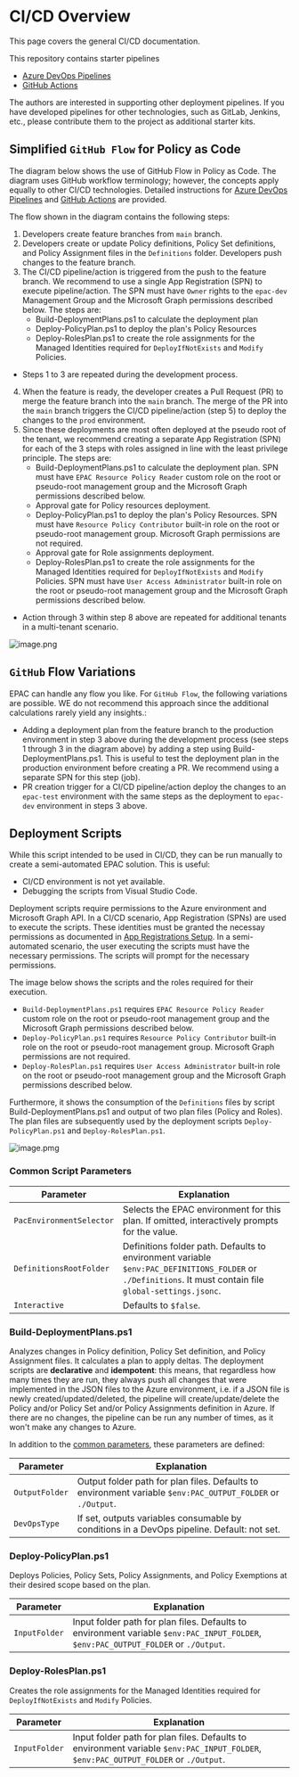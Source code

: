 # CI/CD Overview
This page covers the general CI/CD documentation.

This repository contains starter pipelines

* [Azure DevOps Pipelines](./ci-cd-ado-pipelines.md)
* [GitHub Actions](./github-actions.md)


The authors are interested in supporting other deployment pipelines. If you have developed pipelines for other technologies, such as GitLab, Jenkins, etc., please contribute them to the project as additional starter kits.

## Simplified `GitHub Flow` for Policy as Code

The diagram below shows the use of GitHub Flow in Policy as Code. The diagram uses GitHub workflow terminology; however, the concepts apply equally to other CI/CD technologies. Detailed instructions for  [Azure DevOps Pipelines](./ci-cd-ado-pipelines.md) and [GitHub Actions](./github-actions.md) are provided.

The flow shown in the diagram contains the following steps:

1. Developers create feature branches from `main` branch.
2. Developers create or update Policy definitions, Policy Set definitions, and Policy Assignment files in the `Definitions` folder. Developers push changes to the feature branch.
3. The CI/CD pipeline/action is triggered from the push to the feature branch. We recommend to use a single App Registration (SPN) to execute pipeline/action. The SPN must have `Owner` rights to the `epac-dev` Management Group and the Microsoft Graph permissions described below. The steps are:
    * Build-DeploymentPlans.ps1 to calculate the deployment plan
    * Deploy-PolicyPlan.ps1 to deploy the plan's Policy Resources
    * Deploy-RolesPlan.ps1 to create the role assignments for the Managed Identities required for `DeployIfNotExists` and `Modify` Policies.
* Steps 1 to 3 are repeated during the development process.
4.  When the feature is ready, the developer creates a Pull Request (PR) to merge the feature branch into the `main` branch. The merge of the PR into the `main` branch triggers the CI/CD pipeline/action (step 5) to deploy the changes to the `prod` environment. 
5.  Since these deployments are most often deployed at the pseudo root of the tenant, we recommend creating a separate App Registration (SPN) for each of the 3 steps with roles assigned in line with the least privilege principle. The steps are:
    * Build-DeploymentPlans.ps1 to calculate the deployment plan. SPN must have `EPAC Resource Policy Reader` custom role on the root or pseudo-root management group and the Microsoft Graph permissions described below.
    * Approval gate for Policy resources deployment.
    * Deploy-PolicyPlan.ps1 to deploy the plan's Policy Resources. SPN must have `Resource Policy Contributor` built-in role on the root or pseudo-root management group. Microsoft Graph permissions are not required.
    * Approval gate for Role assignments deployment.
    * Deploy-RolesPlan.ps1 to create the role assignments for the Managed Identities required for `DeployIfNotExists` and `Modify` Policies. SPN must have `User Access Administrator` built-in role on the root or pseudo-root management group and the Microsoft Graph permissions described below.
* Action  through 3 within step 8 above are repeated for additional tenants in a multi-tenant scenario.

![image.png](Images/epac-github-flow.png)

## `GitHub` Flow Variations

EPAC can handle any flow you like. For `GitHub Flow`, the following variations are possible. WE do not recommend this approach since the additional calculations rarely yield any insights.:

* Adding a deployment plan from the feature branch to the production environment in step 3 above during the development process (see steps 1 through 3 in the diagram above) by adding a step using Build-DeploymentPlans.ps1. This is useful to test the deployment plan in the production environment before creating a PR. We recommend using a separate SPN for this step (job).
* PR creation trigger for a CI/CD pipeline/action deploy the changes to an `epac-test` environment with the same steps as the deployment to `epac-dev` environment in steps 3 above.


## Deployment Scripts

While this script intended to be used in CI/CD, they can be run manually to create a semi-automated EPAC solution. This is useful:

* CI/CD environment is not yet available.
* Debugging the scripts from Visual Studio Code.

Deployment scripts require permissions to the Azure environment and Microsoft Graph API. In a CI/CD scenario, App Registration (SPNs) are used to execute the scripts. These identities must be granted the necessay permissions as documented in [App Registrations Setup](./ci-cd-app-registrations.md). In a semi-automated scenario, the user executing the scripts must have the necessary permissions. The scripts will prompt for the necessary permissions.

The image below shows the scripts and the roles required for their execution.

* `Build-DeploymentPlans.ps1` requires `EPAC Resource Policy Reader` custom role on the root or pseudo-root management group and the Microsoft Graph permissions described below.
* `Deploy-PolicyPlan.ps1` requires `Resource Policy Contributor` built-in role on the root or pseudo-root management group. Microsoft Graph permissions are not required.
* `Deploy-RolesPlan.ps1` requires `User Access Administrator` built-in role on the root or pseudo-root management group and the Microsoft Graph permissions described below.

Furthermore, it shows the consumption of the `Definitions` files by script Build-DeploymentPlans.ps1 and output of two plan files (Policy and Roles). The plan files are subsequently used by the deployment scripts `Deploy-PolicyPlan.ps1` and `Deploy-RolesPlan.ps1`.

![image.pmg](Images/epac-deployment-scripts.png)

### Common Script Parameters

|Parameter | Explanation |
|----------|-------------|
| `PacEnvironmentSelector` | Selects the EPAC environment for this plan. If omitted, interactively prompts for the value. |
| `DefinitionsRootFolder` | Definitions folder path. Defaults to environment variable `$env:PAC_DEFINITIONS_FOLDER` or `./Definitions`. It must contain file `global-settings.jsonc`. |
| `Interactive` | Defaults to `$false`. |

### Build-DeploymentPlans.ps1

Analyzes changes in Policy definition, Policy Set definition, and Policy Assignment files. It calculates a plan to apply deltas. The deployment scripts are **declarative** and **idempotent**: this means, that regardless how many times they are run, they always push all changes that were implemented in the JSON files to the Azure environment, i.e. if a JSON file is newly created/updated/deleted, the pipeline will create/update/delete the Policy and/or Policy Set and/or Policy Assignments definition in Azure. If there are no changes, the pipeline can be run any number of times, as it won't make any changes to Azure.

In addition to the [common parameters](#common-script-parameters), these parameters are defined:

|Parameter | Explanation |
|----------|-------------|
| `OutputFolder` | Output folder path for plan files. Defaults to environment variable `$env:PAC_OUTPUT_FOLDER` or `./Output`. |
| `DevOpsType` | If set, outputs variables consumable by conditions in a DevOps pipeline. Default: not set. |

### Deploy-PolicyPlan.ps1

Deploys Policies, Policy Sets, Policy Assignments, and Policy Exemptions at their desired scope based on the plan.

|Parameter | Explanation |
|----------|-------------|
| `InputFolder` | Input folder path for plan files. Defaults to environment variable `$env:PAC_INPUT_FOLDER`, `$env:PAC_OUTPUT_FOLDER` or `./Output`. |

### Deploy-RolesPlan.ps1

Creates the role assignments for the Managed Identities required for `DeployIfNotExists` and `Modify` Policies.

|Parameter | Explanation |
|----------|-------------|
| `InputFolder` | Input folder path for plan files. Defaults to environment variable `$env:PAC_INPUT_FOLDER`, `$env:PAC_OUTPUT_FOLDER` or `./Output`. |


